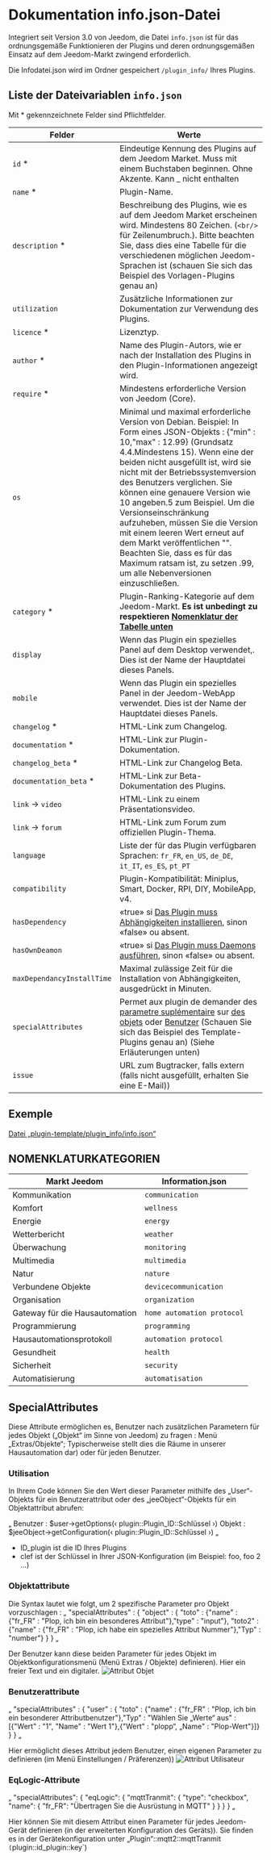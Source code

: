 # Dokumentation info.json-Datei

Integriert seit Version 3.0 von Jeedom, die Datei ``info.json`` ist für das ordnungsgemäße Funktionieren der Plugins und deren ordnungsgemäßen Einsatz auf dem Jeedom-Markt zwingend erforderlich.

Die Infodatei.json wird im Ordner gespeichert ``/plugin_info/`` Ihres Plugins.

## Liste der Dateivariablen ``info.json``

Mit * gekennzeichnete Felder sind Pflichtfelder.

Felder                   | Werte                                                                                                                   |
------------------------ | ------------------------------------------------------------------------------------------------------------------------- |
``id`` *                     | Eindeutige Kennung des Plugins auf dem Jeedom Market. Muss mit einem Buchstaben beginnen. Ohne Akzente. Kann _ nicht enthalten                             |
``name`` *                   | Plugin-Name.                                                                                                            |
``description`` *            | Beschreibung des Plugins, wie es auf dem Jeedom Market erscheinen wird. Mindestens 80 Zeichen. (``<br/>`` für Zeilenumbruch.). Bitte beachten Sie, dass dies eine Tabelle für die verschiedenen möglichen Jeedom-Sprachen ist (schauen Sie sich das Beispiel des Vorlagen-Plugins genau an)                                  |                                                                                     |
``utilization``                    | Zusätzliche Informationen zur Dokumentation zur Verwendung des Plugins.                                                    |
``licence`` *                | Lizenztyp.                                                                                                          |
``author`` *                 | Name des Plugin-Autors, wie er nach der Installation des Plugins in den Plugin-Informationen angezeigt wird.         |
``require`` *                | Mindestens erforderliche Version von Jeedom (Core).                                                                                                |
``os``                 | Minimal und maximal erforderliche Version von Debian. Beispiel: In Form eines JSON-Objekts : {"min" : 10,"max" : 12.99} (Grundsatz 4.4.Mindestens 15). Wenn eine der beiden nicht ausgefüllt ist, wird sie nicht mit der Betriebssystemversion des Benutzers verglichen. Sie können eine genauere Version wie 10 angeben.5 zum Beispiel. Um die Versionseinschränkung aufzuheben, müssen Sie die Version mit einem leeren Wert erneut auf dem Markt veröffentlichen "". Beachten Sie, dass es für das Maximum ratsam ist, zu setzen .99, um alle Nebenversionen einzuschließen.                                               |
``category`` *               | Plugin-Ranking-Kategorie auf dem Jeedom-Markt. **Es ist unbedingt zu respektieren [Nomenklatur der Tabelle unten](https://doc.jeedom.com/de_DE/dev/structure_info_json/#NOMENCLATURE%20CATEGORIES)** |
``display``                  | Wenn das Plugin ein spezielles Panel auf dem Desktop verwendet,. Dies ist der Name der Hauptdatei dieses Panels.                    |
``mobile``                   | Wenn das Plugin ein spezielles Panel in der Jeedom-WebApp verwendet. Dies ist der Name der Hauptdatei dieses Panels.   |
``changelog`` *              | HTML-Link zum Changelog.                                                                                              |
``documentation`` *          | HTML-Link zur Plugin-Dokumentation.
``changelog_beta`` *              | HTML-Link zur Changelog Beta.|
``documentation_beta`` *          | HTML-Link zur Beta-Dokumentation des Plugins.
``link`` -> ``video``               | HTML-Link zu einem Präsentationsvideo.                                                                                 |
``link`` -> ``forum``               | HTML-Link zum Forum zum offiziellen Plugin-Thema.                                                                  |
``language``                | Liste der für das Plugin verfügbaren Sprachen: ``fr_FR``, ``en_US``, ``de_DE``, ``it_IT``, ``es_ES``, ``pt_PT``            |
``compatibility``            | Plugin-Kompatibilität: Miniplus, Smart, Docker, RPI, DIY, MobileApp, v4.                                                   |
``hasDependency``            | «true» si [Das Plugin muss Abhängigkeiten installieren](https://doc.jeedom.com/de_DE/dev/daemon_plugin#Les%20d%C3%A9pendance), sinon «false» ou absent.                                              |
``hasOwnDeamon``             | «true» si [Das Plugin muss Daemons ausführen](https://doc.jeedom.com/de_DE/dev/daemon_plugin#Les%20d%C3%A9mons%20%26%20d%C3%A9pendances), sinon «false» ou absent.                                                   |
``maxDependancyInstallTime`` | Maximal zulässige Zeit für die Installation von Abhängigkeiten, ausgedrückt in Minuten.                                            |
``specialAttributes`` | Permet aux plugin de demander des [parametre suplémentaire](https://doc.jeedom.com/de_DE/dev/structure_info_json#SpecialAttributes) sur [des objets](https://doc.jeedom.com/de_DE/dev/structure_info_json#Attribute%20Object) oder [Benutzer](https://doc.jeedom.com/de_DE/dev/structure_info_json#Attributs%20User) (Schauen Sie sich das Beispiel des Template-Plugins genau an) (Siehe Erläuterungen unten)                                            |
``issue``                    | URL zum Bugtracker, falls extern (falls nicht ausgefüllt, erhalten Sie eine E-Mail))

## Exemple

[Datei „plugin-template/plugin_info/info.json“](https://github.com/jeedom/plugin-template/blob/master/plugin_info/info.json)

## NOMENKLATURKATEGORIEN

Markt Jeedom         | Information.json               |
--------------------- | ----------------------- |
Kommunikation         | ``communication``           |
Komfort               | ``wellness``                |
Energie               | ``energy``                  |
Wetterbericht                 | ``weather``                 |
Überwachung            | ``monitoring``              |
Multimedia            | ``multimedia``              |
Natur                | ``nature``                  |
Verbundene Objekte      | ``devicecommunication``     |
Organisation          | ``organization``            |
Gateway für die Hausautomation  | ``home automation protocol``|
Programmierung         | ``programming``             |
Hausautomationsprotokoll   | ``automation protocol``     |
Gesundheit                 | ``health``                  |
Sicherheit              | ``security``                |
Automatisierung           | ``automatisation``          |

## SpecialAttributes

Diese Attribute ermöglichen es, Benutzer nach zusätzlichen Parametern für jedes Objekt („Objekt“ im Sinne von Jeedom) zu fragen : Menü „Extras/Objekte“; Typischerweise stellt dies die Räume in unserer Hausautomation dar) oder für jeden Benutzer.

### Utilisation

In Ihrem Code können Sie den Wert dieser Parameter mithilfe des „User“-Objekts für ein Benutzerattribut oder des „jeeObject“-Objekts für ein Objektattribut abrufen:

„
Benutzer : $user->getOptions(‹ plugin::Plugin_ID::Schlüssel ›)
Objekt : $jeeObject->getConfiguration(‹ plugin::Plugin_ID::Schlüssel ›)
„
* ID_plugin ist die ID Ihres Plugins
* clef ist der Schlüssel in Ihrer JSON-Konfiguration (im Beispiel: foo, foo 2 ...)

### Objektattribute

Die Syntax lautet wie folgt, um 2 spezifische Parameter pro Objekt vorzuschlagen :
„
	"specialAttributes" : {
		"object" : {
			"toto" : {"name" : {"fr_FR" : "Plop, ich bin ein besonderes Attribut"},"type" : "input"},
			"toto2" : {"name" : {"fr_FR" : "Plop, ich habe ein spezielles Attribut Nummer"},"Typ" : "number"}
		}
	}
„

Der Benutzer kann diese beiden Parameter für jedes Objekt im Objektkonfigurationsmenü (Menü Extras / Objekte) definieren).
Hier ein freier Text und ein digitaler.
![Attribut Objet](images/SpecialAttributeObject.png)

### Benutzerattribute

„
	"specialAttributes" : {
		"user" : {
			"toto" : {"name" : {"fr_FR" : "Plop, ich bin ein besonderer Attributbenutzer"},"Typ" : "Wählen Sie „Werte“ aus" : [{"Wert" : "1", "Name" : "Wert 1"},{"Wert" : "plopp“, „Name" : "Plop-Wert"}]}
		}
	}
„

Hier ermöglicht dieses Attribut jedem Benutzer, einen eigenen Parameter zu definieren (im Menü Einstellungen / Präferenzen))
![Attribut Utilisateur](images/SpecialAttributeUser.png)

### EqLogic-Attribute

„
	"specialAttributes": {
        "eqLogic": {
            "mqttTranmit": {
                "type": "checkbox",
                "name": {
                    "fr_FR": "Übertragen Sie die Ausrüstung in MQTT"
                }
            }
        }
    }
„

Hier können Sie mit diesem Attribut einen Parameter für jedes Jeedom-Gerät definieren (in der erweiterten Konfiguration des Geräts)). Sie finden es in der Gerätekonfiguration unter „Plugin“::mqtt2::mqttTranmit` (`plugin::id_plugin::key`)

